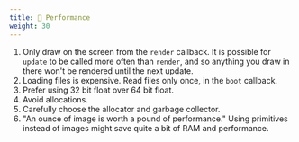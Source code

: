 ```yaml
---
title: 🐎 Performance
weight: 30
---
```


1. Only draw on the screen from the `render` callback. It is possible for `update` to be called more often than `render`, and so anything you draw in there won't be rendered until the next update.
1. Loading files is expensive. Read files only once, in the `boot` callback.
1. Prefer using 32 bit float over 64 bit float.
1. Avoid allocations.
1. Carefully choose the allocator and garbage collector.
1. "An ounce of image is worth a pound of performance." Using primitives instead of images might save quite a bit of RAM and performance.
